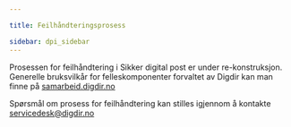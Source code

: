 ```yaml
---

title: Feilhåndteringsprosess  

sidebar: dpi_sidebar
---
```


Prosessen for feilhåndtering i Sikker digital post er under re-konstruksjon. 
Generelle bruksvilkår for felleskomponenter forvaltet av Digdir kan man
finne på [samarbeid.digdir.no](http://samarbeid.difi.no/)

Spørsmål om prosess for feilhåndtering kan stilles igjennom å kontakte
<servicedesk@digdir.no>

